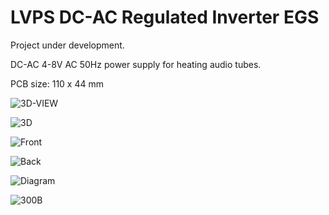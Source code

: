 # LVPS DC-AC Regulated Inverter EGS

Project under development.

DC-AC 4-8V AC 50Hz power supply for heating audio tubes.

PCB size: 110 x 44 mm

![3D-VIEW](https://github.com/user-attachments/assets/4148b6c7-2e6c-4a0e-82f6-ff67007ca816)

![3D](https://github.com/user-attachments/assets/2496f39d-2d90-4a6f-acf9-cefd24a25147)

![Front](https://github.com/user-attachments/assets/5f82ab2c-a95d-4607-acbc-b7f53503b762)

![Back](https://github.com/user-attachments/assets/ac9a6694-d086-44f4-b7f5-4cbb6fb62821)

![Diagram](https://github.com/user-attachments/assets/909c326a-4f75-4d16-ac92-612fdcd7bd0d)

![300B](https://github.com/user-attachments/assets/f6abea5d-960c-43b1-8391-2fd42699885a)
